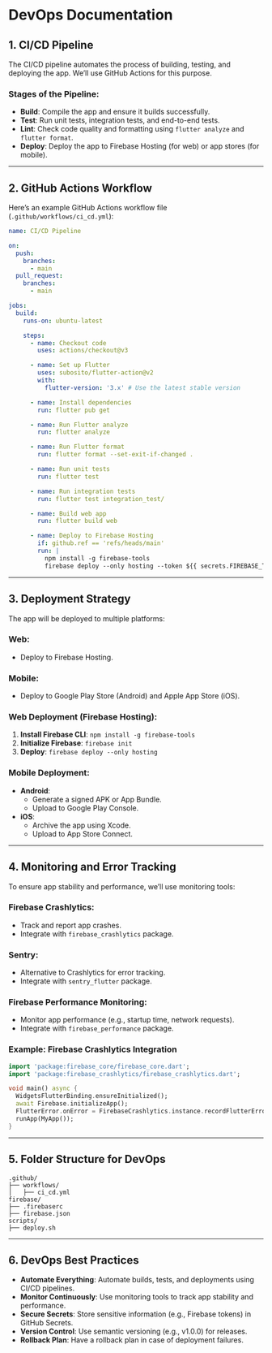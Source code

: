 
# DevOps Documentation

## 1. CI/CD Pipeline
The CI/CD pipeline automates the process of building, testing, and deploying the app. We’ll use GitHub Actions for this purpose.

### Stages of the Pipeline:
- **Build**: Compile the app and ensure it builds successfully.
- **Test**: Run unit tests, integration tests, and end-to-end tests.
- **Lint**: Check code quality and formatting using `flutter analyze` and `flutter format`.
- **Deploy**: Deploy the app to Firebase Hosting (for web) or app stores (for mobile).

---

## 2. GitHub Actions Workflow
Here’s an example GitHub Actions workflow file (`.github/workflows/ci_cd.yml`):

```yaml
name: CI/CD Pipeline

on:
  push:
    branches:
      - main
  pull_request:
    branches:
      - main

jobs:
  build:
    runs-on: ubuntu-latest

    steps:
      - name: Checkout code
        uses: actions/checkout@v3

      - name: Set up Flutter
        uses: subosito/flutter-action@v2
        with:
          flutter-version: '3.x' # Use the latest stable version

      - name: Install dependencies
        run: flutter pub get

      - name: Run Flutter analyze
        run: flutter analyze

      - name: Run Flutter format
        run: flutter format --set-exit-if-changed .

      - name: Run unit tests
        run: flutter test

      - name: Run integration tests
        run: flutter test integration_test/

      - name: Build web app
        run: flutter build web

      - name: Deploy to Firebase Hosting
        if: github.ref == 'refs/heads/main'
        run: |
          npm install -g firebase-tools
          firebase deploy --only hosting --token ${{ secrets.FIREBASE_TOKEN }}
```

---

## 3. Deployment Strategy
The app will be deployed to multiple platforms:

### Web:
- Deploy to Firebase Hosting.

### Mobile:
- Deploy to Google Play Store (Android) and Apple App Store (iOS).

### Web Deployment (Firebase Hosting):
1. **Install Firebase CLI**: `npm install -g firebase-tools`
2. **Initialize Firebase**: `firebase init`
3. **Deploy**: `firebase deploy --only hosting`

### Mobile Deployment:
- **Android**: 
  - Generate a signed APK or App Bundle.
  - Upload to Google Play Console.
- **iOS**: 
  - Archive the app using Xcode.
  - Upload to App Store Connect.

---

## 4. Monitoring and Error Tracking
To ensure app stability and performance, we’ll use monitoring tools:

### Firebase Crashlytics:
- Track and report app crashes.
- Integrate with `firebase_crashlytics` package.

### Sentry:
- Alternative to Crashlytics for error tracking.
- Integrate with `sentry_flutter` package.

### Firebase Performance Monitoring:
- Monitor app performance (e.g., startup time, network requests).
- Integrate with `firebase_performance` package.

### Example: Firebase Crashlytics Integration

```dart
import 'package:firebase_core/firebase_core.dart';
import 'package:firebase_crashlytics/firebase_crashlytics.dart';

void main() async {
  WidgetsFlutterBinding.ensureInitialized();
  await Firebase.initializeApp();
  FlutterError.onError = FirebaseCrashlytics.instance.recordFlutterError;
  runApp(MyApp());
}
```

---

## 5. Folder Structure for DevOps
```
.github/
├── workflows/
│   ├── ci_cd.yml
firebase/
├── .firebaserc
├── firebase.json
scripts/
├── deploy.sh
```

---

## 6. DevOps Best Practices
- **Automate Everything**: Automate builds, tests, and deployments using CI/CD pipelines.
- **Monitor Continuously**: Use monitoring tools to track app stability and performance.
- **Secure Secrets**: Store sensitive information (e.g., Firebase tokens) in GitHub Secrets.
- **Version Control**: Use semantic versioning (e.g., v1.0.0) for releases.
- **Rollback Plan**: Have a rollback plan in case of deployment failures.
